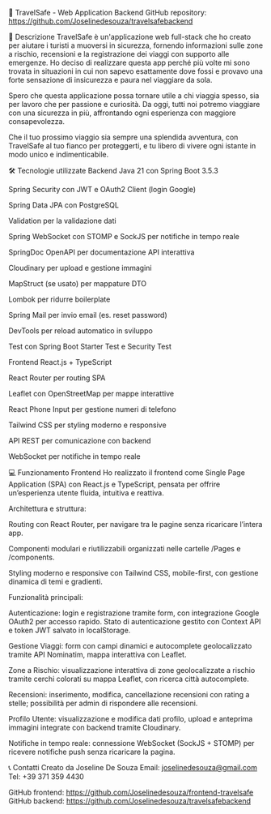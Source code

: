 🚀 TravelSafe - Web Application
Backend GitHub repository:
https://github.com/Joselinedesouza/travelsafebackend

📖 Descrizione
TravelSafe è un'applicazione web full-stack che ho creato per aiutare i turisti a muoversi in sicurezza, fornendo informazioni sulle zone a rischio, recensioni e la registrazione dei viaggi con supporto alle emergenze. Ho deciso di realizzare questa app perché più volte mi sono trovata in situazioni in cui non sapevo esattamente dove fossi e provavo una forte sensazione di insicurezza e paura nel viaggiare da sola.

Spero che questa applicazione possa tornare utile a chi viaggia spesso, sia per lavoro che per passione e curiosità. Da oggi, tutti noi potremo viaggiare con una sicurezza in più, affrontando ogni esperienza con maggiore consapevolezza.

Che il tuo prossimo viaggio sia sempre una splendida avventura, con TravelSafe al tuo fianco per proteggerti, e tu libero di vivere ogni istante in modo unico e indimenticabile.

🛠️ Tecnologie utilizzate
Backend
Java 21 con Spring Boot 3.5.3

Spring Security con JWT e OAuth2 Client (login Google)

Spring Data JPA con PostgreSQL

Validation per la validazione dati

Spring WebSocket con STOMP e SockJS per notifiche in tempo reale

SpringDoc OpenAPI per documentazione API interattiva

Cloudinary per upload e gestione immagini

MapStruct (se usato) per mappature DTO

Lombok per ridurre boilerplate

Spring Mail per invio email (es. reset password)

DevTools per reload automatico in sviluppo

Test con Spring Boot Starter Test e Security Test

Frontend
React.js + TypeScript

React Router per routing SPA

Leaflet con OpenStreetMap per mappe interattive

React Phone Input per gestione numeri di telefono

Tailwind CSS per styling moderno e responsive

API REST per comunicazione con backend

WebSocket per notifiche in tempo reale

💻 Funzionamento Frontend
Ho realizzato il frontend come Single Page Application (SPA) con React.js e TypeScript, pensata per offrire un’esperienza utente fluida, intuitiva e reattiva.

Architettura e struttura:

Routing con React Router, per navigare tra le pagine senza ricaricare l’intera app.

Componenti modulari e riutilizzabili organizzati nelle cartelle /Pages e /components.

Styling moderno e responsive con Tailwind CSS, mobile-first, con gestione dinamica di temi e gradienti.

Funzionalità principali:

Autenticazione: login e registrazione tramite form, con integrazione Google OAuth2 per accesso rapido. Stato di autenticazione gestito con Context API e token JWT salvato in localStorage.

Gestione Viaggi: form con campi dinamici e autocomplete geolocalizzato tramite API Nominatim, mappa interattiva con Leaflet.

Zone a Rischio: visualizzazione interattiva di zone geolocalizzate a rischio tramite cerchi colorati su mappa Leaflet, con ricerca città autocomplete.

Recensioni: inserimento, modifica, cancellazione recensioni con rating a stelle; possibilità per admin di rispondere alle recensioni.

Profilo Utente: visualizzazione e modifica dati profilo, upload e anteprima immagini integrate con backend tramite Cloudinary.

Notifiche in tempo reale: connessione WebSocket (SockJS + STOMP) per ricevere notifiche push senza ricaricare la pagina.

📞 Contatti
Creato da Joseline De Souza
Email: joselinedesouza@gmail.com
Tel: +39 371 359 4430

GitHub frontend: https://github.com/Joselinedesouza/frontend-travelsafe
GitHub backend: https://github.com/Joselinedesouza/travelsafebackend
